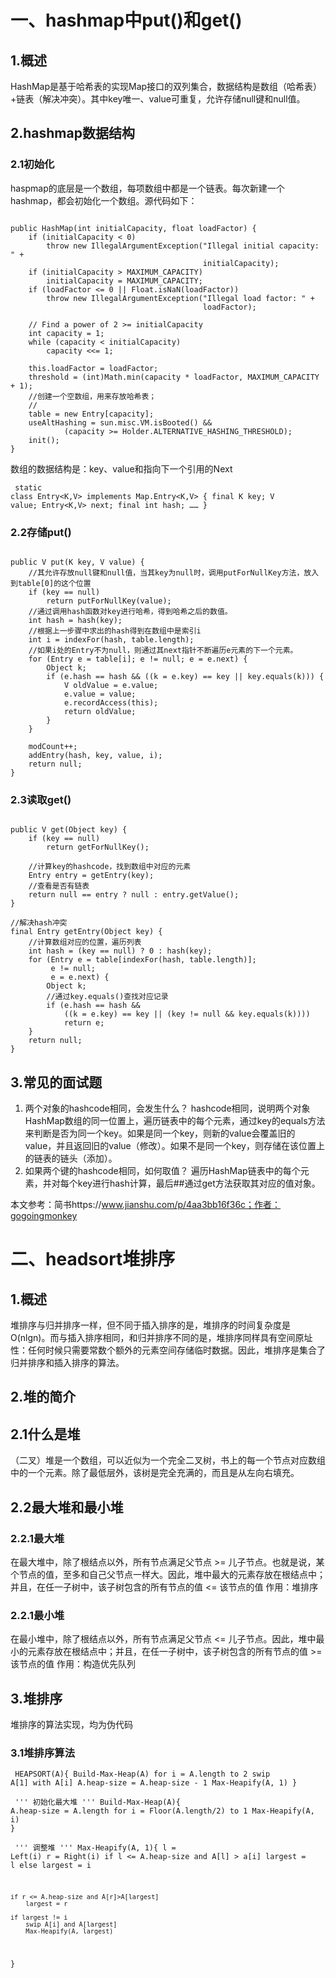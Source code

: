 # 一、hashmap中put()和get()
## 1.概述
HashMap是基于哈希表的实现Map接口的双列集合，数据结构是数组（哈希表）+链表（解决冲突）。其中key唯一、value可重复，允许存储null键和null值。

## 2.hashmap数据结构
### 2.1初始化
haspmap的底层是一个数组，每项数组中都是一个链表。每次新建一个hashmap，都会初始化一个数组。源代码如下：
<pre><code>
public HashMap(int initialCapacity, float loadFactor) {
    if (initialCapacity < 0)
        throw new IllegalArgumentException("Illegal initial capacity: " +
                                           initialCapacity);
    if (initialCapacity > MAXIMUM_CAPACITY)
        initialCapacity = MAXIMUM_CAPACITY;
    if (loadFactor <= 0 || Float.isNaN(loadFactor))
        throw new IllegalArgumentException("Illegal load factor: " +
                                           loadFactor);

    // Find a power of 2 >= initialCapacity
    int capacity = 1;
    while (capacity < initialCapacity)
        capacity <<= 1;

    this.loadFactor = loadFactor;
    threshold = (int)Math.min(capacity * loadFactor, MAXIMUM_CAPACITY + 1);
    //创建一个空数组，用来存放哈希表；
    //
    table = new Entry[capacity];
    useAltHashing = sun.misc.VM.isBooted() &&
            (capacity >= Holder.ALTERNATIVE_HASHING_THRESHOLD);
    init();
}
</code></pre>
数组的数据结构是：key、value和指向下一个引用的Next
<code><pre>
static class Entry<K,V> implements Map.Entry<K,V> {
    final K key;
    V value;
    Entry<K,V> next;
    final int hash;
    ……
}
</code></pre>

### 2.2存储put()
<pre><code>
public V put(K key, V value) {
    //其允许存放null键和null值，当其key为null时，调用putForNullKey方法，放入到table[0]的这个位置
    if (key == null)
        return putForNullKey(value);
    //通过调用hash函数对key进行哈希，得到哈希之后的数值。
    int hash = hash(key);
    //根据上一步骤中求出的hash得到在数组中是索引i
    int i = indexFor(hash, table.length);
    //如果i处的Entry不为null，则通过其next指针不断遍历e元素的下一个元素。
    for (Entry<K,V> e = table[i]; e != null; e = e.next) {
        Object k;
        if (e.hash == hash && ((k = e.key) == key || key.equals(k))) {
            V oldValue = e.value;
            e.value = value;
            e.recordAccess(this);
            return oldValue;
        }
    }

    modCount++;
    addEntry(hash, key, value, i);
    return null;
}
</code></pre>

### 2.3读取get()
<pre><code>
public V get(Object key) {
    if (key == null)
        return getForNullKey();

    //计算key的hashcode，找到数组中对应的元素
    Entry<K,V> entry = getEntry(key);
    //查看是否有链表
    return null == entry ? null : entry.getValue();
}

//解决hash冲突
final Entry<K,V> getEntry(Object key) {
    //计算数组对应的位置，遍历列表
    int hash = (key == null) ? 0 : hash(key);
    for (Entry<K,V> e = table[indexFor(hash, table.length)];
         e != null;
         e = e.next) {
        Object k;
        //通过key.equals()查找对应记录
        if (e.hash == hash &&
            ((k = e.key) == key || (key != null && key.equals(k))))
            return e;
    }
    return null;
}
</code></pre>

## 3.常见的面试题
1. 两个对象的hashcode相同，会发生什么？
hashcode相同，说明两个对象HashMap数组的同一位置上，遍历链表中的每个元素，通过key的equals方法来判断是否为同一个key。如果是同一个key，则新的value会覆盖旧的value，并且返回旧的value（修改）。如果不是同一个key，则存储在该位置上的链表的链头（添加）。
2. 如果两个键的hashcode相同，如何取值？
遍历HashMap链表中的每个元素，并对每个key进行hash计算，最后##通过get方法获取其对应的值对象。

本文参考：简书https://www.jianshu.com/p/4aa3bb16f36c；作者：gogoingmonkey


# 二、headsort堆排序
## 1.概述
堆排序与归并排序一样，但不同于插入排序的是，堆排序的时间复杂度是O(nlgn)。而与插入排序相同，和归并排序不同的是，堆排序同样具有空间原址性：任何时候只需要常数个额外的元素空间存储临时数据。因此，堆排序是集合了归并排序和插入排序的算法。
## 2.堆的简介
## 2.1什么是堆
（二叉）堆是一个数组，可以近似为一个完全二叉树，书上的每一个节点对应数组中的一个元素。除了最低层外，该树是完全充满的，而且是从左向右填充。
## 2.2最大堆和最小堆
### 2.2.1最大堆
在最大堆中，除了根结点以外，所有节点满足父节点 >= 儿子节点。也就是说，某个节点的值，至多和自己父节点一样大。因此，堆中最大的元素存放在根结点中；并且，在任一子树中，该子树包含的所有节点的值 <= 该节点的值
作用：堆排序
### 2.2.1最小堆
在最小堆中，除了根结点以外，所有节点满足父节点 <= 儿子节点。因此，堆中最小的元素存放在根结点中；并且，在任一子树中，该子树包含的所有节点的值 >= 该节点的值
作用：构造优先队列
## 3.堆排序
堆排序的算法实现，均为伪代码
### 3.1堆排序算法
<code><pre>
HEAPSORT(A){
    Build-Max-Heap(A)
    for i = A.length to 2
        swip A[1] with A[i]
        A.heap-size = A.heap-size -  1
        Max-Heapify(A, 1)
}
</code></pre>
<code><pre>
'''
    初始化最大堆
'''
Build-Max-Heap(A){
    A.heap-size = A.length
    for i = Floor(A.length/2) to 1
        Max-Heapify(A, i)
}
</code></pre>
<code><pre>
'''
    调整堆
'''
Max-Heapify(A, 1){
    l = Left(i)
    r = Right(i)
    if l <= A.heap-size and A[l] > a[i]
        largest = l
    else largest = i
    
    if r <= A.heap-size and A[r]>A[largest]
        largest = r

    if largest != i
        swip A[i] and A[largest]
        Max-Heapify(A, largest)
}
</code></pre>